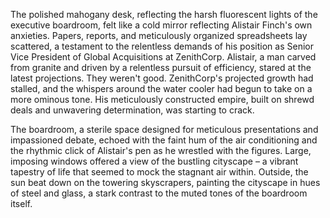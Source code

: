 The polished mahogany desk, reflecting the harsh fluorescent lights of the executive boardroom, felt like a cold mirror reflecting Alistair Finch's own anxieties.  Papers, reports, and meticulously organized spreadsheets lay scattered, a testament to the relentless demands of his position as Senior Vice President of Global Acquisitions at ZenithCorp.  Alistair, a man carved from granite and driven by a relentless pursuit of efficiency, stared at the latest projections.  They weren't good.  ZenithCorp's projected growth had stalled, and the whispers around the water cooler had begun to take on a more ominous tone.  His meticulously constructed empire, built on shrewd deals and unwavering determination, was starting to crack.

The boardroom, a sterile space designed for meticulous presentations and impassioned debate, echoed with the faint hum of the air conditioning and the rhythmic click of Alistair's pen as he wrestled with the figures.  Large, imposing windows offered a view of the bustling cityscape – a vibrant tapestry of life that seemed to mock the stagnant air within.  Outside, the sun beat down on the towering skyscrapers, painting the cityscape in hues of steel and glass, a stark contrast to the muted tones of the boardroom itself.
